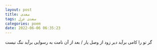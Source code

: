 ```yaml
---
layout: post
title: سعدی
tags: سعدی غزل
categories: poem
date: 2022-06-06 06:35:23
---
```


گر تو را کامی برآید دیر زود از وصل یار / بعد از آن نامت به رسوایی برآید ننگ نیست
